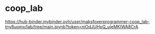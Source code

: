 # coop_lab

https://hub-binder.mybinder.ovh/user/maksfoxerprogrammer-coop_lab-tny8uomx/lab/tree/main.ipynb?token=niOdJUHpQ_ujeMKIWA8CrA

